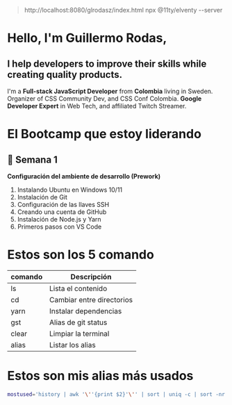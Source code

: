 > http://localhost:8080/glrodasz/index.html
> npx @11ty/elventy --server
# Hello, I'm Guillermo Rodas,
## I help developers to improve their skills while creating quality products.
I'm a **Full-stack JavaScript Developer** from **Colombia** living in Sweden.
Organizer of CSS Community Dev, and CSS Conf Colombia.
**Google Developer Expert** in Web Tech, and affiliated Twitch Streamer.

# El Bootcamp que estoy liderando
## 🦄 Semana 1
**Configuración del ambiente de desarrollo (Prework)**
1. Instalando Ubuntu en Windows 10/11
1. Instalación de Git
1. Configuración de las llaves SSH
1. Creando una cuenta de GitHub
1. Instalación de Node.js y Yarn
1. Primeros pasos con VS Code

# Estos son los 5 comando
| comando | Descripción               |
|---------|---------------------------|
| ls      | Lista el contenido        |
| cd      | Cambiar entre directorios |
| yarn    | Instalar dependencias     |
| gst     | Alias de git status       |
| clear   | Limpiar la terminal       |
| alias   | Listar los alias          |

# Estos son mis alias más usados
```bash
mostused='history | awk '\''{print $2}'\'' | sort | uniq -c | sort -nr | head -n 10'
```
